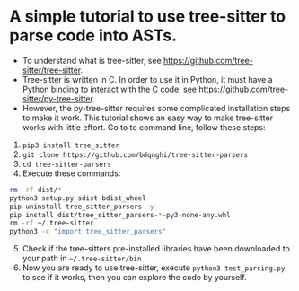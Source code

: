 # A simple tutorial to use tree-sitter to parse code into ASTs.

- To understand what is tree-sitter, see https://github.com/tree-sitter/tree-sitter.
- Tree-sitter is written in C. In order to use it in Python, it must have a Python binding to interact with the C code, see https://github.com/tree-sitter/py-tree-sitter.
- However, the py-tree-sitter requires some complicated installation steps to make it work. This tutorial shows an easy way to make tree-sitter works with little effort. Go to to command line, follow these steps:

1) `pip3 install tree_sitter`
2) `git clone https://github.com/bdqnghi/tree-sitter-parsers`
3) `cd tree-sitter-parsers`
4) Execute these commands: 
```bash
rm -rf dist/*
python3 setup.py sdist bdist_wheel
pip uninstall tree_sitter_parsers -y
pip install dist/tree_sitter_parsers-*-py3-none-any.whl
rm -rf ~/.tree-sitter
python3 -c "import tree_sitter_parsers"
```
5) Check if the tree-sitters pre-installed libraries have been downloaded to your path in `~/.tree-sitter/bin`
6) Now you are ready to use tree-sitter, execute `python3 test_parsing.py` to see if it works, then you can explore the code by yourself.
